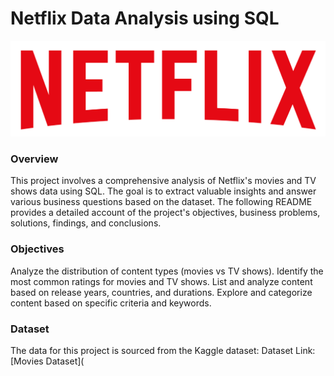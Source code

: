 # Netflix Data Analysis using SQL

<IMG SRC = 'logo.png'>

<h3>Overview</h3>
This project involves a comprehensive analysis of Netflix's movies and TV shows data using SQL. The goal is to extract valuable insights and answer various business questions based on the dataset. The following README provides a detailed account of the project's objectives, business problems, solutions, findings, and conclusions.

<h3>Objectives</h3>
Analyze the distribution of content types (movies vs TV shows).
Identify the most common ratings for movies and TV shows.
List and analyze content based on release years, countries, and durations.
Explore and categorize content based on specific criteria and keywords.

<h3>Dataset</h3>
The data for this project is sourced from the Kaggle dataset:
Dataset Link: [Movies Dataset](<a href = 'analysis.sql')

